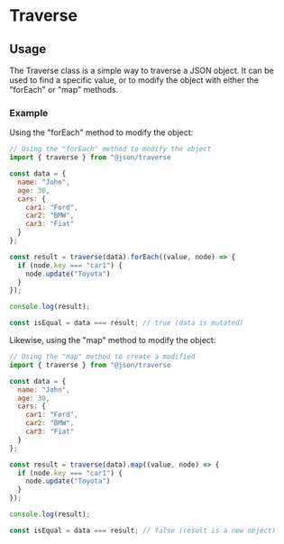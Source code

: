 # Traverse

## Usage

The Traverse class is a simple way to traverse a JSON object. It can be used to find a specific value, or to modify the object with either the "forEach" or "map" methods.

### Example

Using the "forEach" method to modify the object:

```javascript
// Using the "forEach" method to modify the object
import { traverse } from "@json/traverse

const data = {
  name: "John",
  age: 30,
  cars: {
    car1: "Ford",
    car2: "BMW",
    car3: "Fiat"
  }
};

const result = traverse(data).forEach((value, node) => {
  if (node.key === "car1") {
    node.update("Toyota")
  }
});

console.log(result);

const isEqual = data === result; // true (data is mutated)
```

Likewise, using the "map" method to modify the object:

```javascript
// Using the "map" method to create a modified
import { traverse } from "@json/traverse

const data = {
  name: "John",
  age: 30,
  cars: {
    car1: "Ford",
    car2: "BMW",
    car3: "Fiat"
  }
};

const result = traverse(data).map((value, node) => {
  if (node.key === "car1") {
    node.update("Toyota")
  }
});

console.log(result);

const isEqual = data === result; // false (result is a new object)
```

